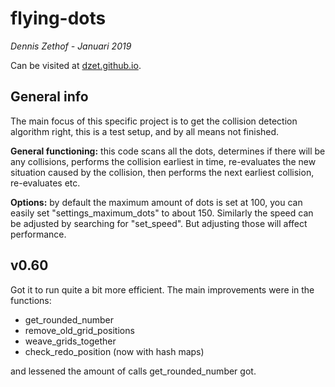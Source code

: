 flying-dots
==

*Dennis Zethof - Januari 2019*

Can be visited at [dzet.github.io].

General info
------------

The main focus of this specific project is to get the
collision detection algorithm right, this is a test setup,
and by all means not finished.

**General functioning:** this code scans all the dots, determines if
there will be any collisions, performs the collision earliest in time,
re-evaluates the new situation caused by the collision, then performs
the next earliest collision, re-evaluates etc.

**Options:** by default the maximum amount of dots is set at 100, you can
easily set "settings_maximum_dots" to about 150. Similarly the speed
can be adjusted by searching for "set_speed". But adjusting those will
affect performance.

v0.60
------
                      
Got it to run quite a bit more efficient. The main
improvements were in the functions:

* get_rounded_number
* remove_old_grid_positions
* weave_grids_together
* check_redo_position (now with hash maps)

and lessened the amount of calls get_rounded_number got.


[dzet.github.io]: https://dzet.github.io
